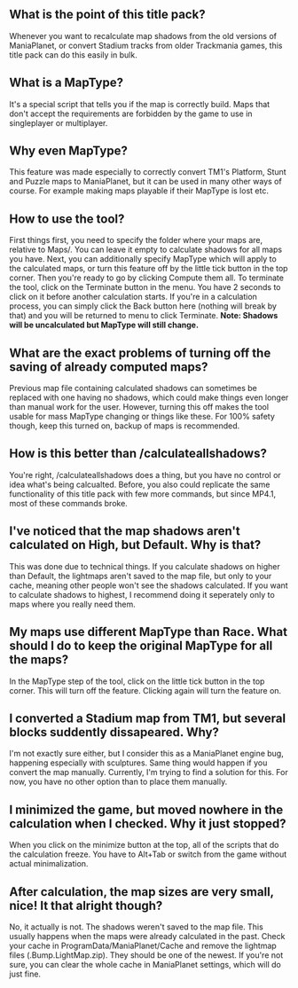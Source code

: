 ## What is the point of this title pack?
Whenever you want to recalculate map shadows from the old versions of ManiaPlanet, or convert Stadium tracks from older Trackmania games, this title pack can do this easily in bulk.

## What is a MapType?
It's a special script that tells you if the map is correctly build. Maps that don't accept the requirements are forbidden by the game to use in singleplayer or multiplayer.

## Why even MapType?
This feature was made especially to correctly convert TM1's Platform, Stunt and Puzzle maps to ManiaPlanet, but it can be used in many other ways of course. For example making maps playable if their MapType is lost etc.

## How to use the tool?
First things first, you need to specify the folder where your maps are, relative to Maps/. You can leave it empty to calculate shadows for all maps you have. Next, you can additionally specify MapType which will apply to the calculated maps, or turn this feature off by the little tick button in the top corner. Then you're ready to go by clicking Compute them all.
To terminate the tool, click on the Terminate button in the menu. You have 2 seconds to click on it before another calculation starts. If you're in a calculation process, you can simply click the Back button here (nothing will break by that) and you will be returned to menu to click Terminate. **Note: Shadows will be uncalculated but MapType will still change.**

## What are the exact problems of turning off the saving of already computed maps?
Previous map file containing calculated shadows can sometimes be replaced with one having no shadows, which could make things even longer than manual work for the user. However, turning this off makes the tool usable for mass MapType changing or things like these. For 100% safety though, keep this turned on, backup of maps is recommended.

## How is this better than /calculateallshadows?
You're right, /calculateallshadows does a thing, but you have no control or idea what's being calcualted.
Before, you also could replicate the same functionality of this title pack with few more commands, but since MP4.1, most of these commands broke.

## I've noticed that the map shadows aren't calculated on High, but Default. Why is that?
This was done due to technical things.
If you calculate shadows on higher than Default, the lightmaps aren't saved to the map file, but only to your cache, meaning other people won't see the shadows calculated.
If you want to calculate shadows to highest, I recommend doing it seperately only to maps where you really need them.

## My maps use different MapType than Race. What should I do to keep the original MapType for all the maps?
In the MapType step of the tool, click on the little tick button in the top corner. This will turn off the feature. Clicking again will turn the feature on.

## I converted a Stadium map from TM1, but several blocks suddently dissapeared. Why?
I'm not exactly sure either, but I consider this as a ManiaPlanet engine bug, happening especially with sculptures. Same thing would happen if you convert the map manually.
Currently, I'm trying to find a solution for this. For now, you have no other option than to place them manually.

## I minimized the game, but moved nowhere in the calculation when I checked. Why it just stopped?
When you click on the minimize button at the top, all of the scripts that do the calculation freeze. You have to Alt+Tab or switch from the game without actual minimalization.

## After calculation, the map sizes are very small, nice! It that alright though?
No, it actually is not. The shadows weren't saved to the map file. This usually happens when the maps were already calculated in the past. Check your cache in ProgramData/ManiaPlanet/Cache and remove the lightmap files (.Bump.LightMap.zip). They should be one of the newest. If you're not sure, you can clear the whole cache in ManiaPlanet settings, which will do just fine.